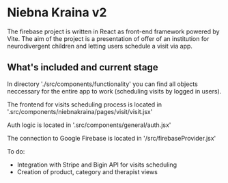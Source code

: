 # Niebna Kraina v2 

The firebase project is written in React as front-end framework powered by Vite. The aim of the project is a presentation of offer of an institution for neurodivergent children and letting users schedule a visit via app.

## What's included and current stage

In directory './src/components/functionality' you can find all objects neccessary for the entire app to work (scheduling visits by logged in users).

The frontend for visits scheduling process is located in '.src/components/niebnakraina/pages/visit/visit.jsx'

Auth logic is located in '.src/components/general/auth.jsx'

The connection to Google Firebase is located in '/src/firebaseProvider.jsx'

To do:
- Integration with Stripe and Bigin API for visits scheduling
- Creation of product, category and therapist views
